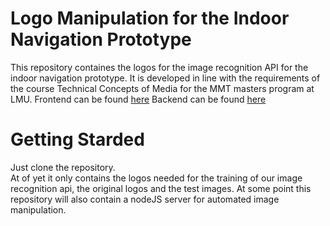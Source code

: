 # Logo Manipulation for the Indoor Navigation Prototype

This repository containes the logos for the image recognition API for the indoor navigation prototype. It is developed in line with the requirements of the course Technical Concepts of Media for the MMT masters program at LMU.
Frontend can be found [here](https://github.com/r-wittmann/indoor-frontend)
Backend can be found [here](https://github.com/r-wittmann/indoor-backend)

# Getting Starded

Just clone the repository.  
At of yet it only contains the logos needed for the training of our image recognition api, the original logos and the test images. At some point this repository will also contain a nodeJS server for automated image manipulation.
